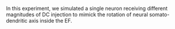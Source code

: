 In this experiment, we simulated a single neuron receiving different magnitudes of DC injection to mimick the rotation of neural somato-dendritic axis inside the EF.
